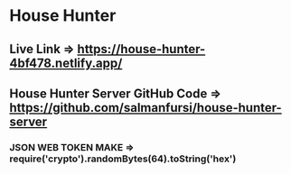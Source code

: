 # House Hunter 
## Live Link =>  https://house-hunter-4bf478.netlify.app/
## House Hunter Server GitHub Code => https://github.com/salmanfursi/house-hunter-server

### JSON WEB TOKEN MAKE => require('crypto').randomBytes(64).toString('hex')